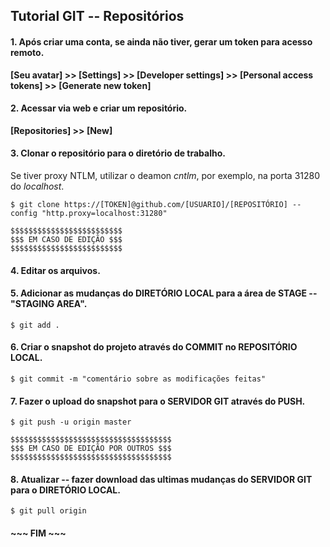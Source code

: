 ## Tutorial GIT -- Repositórios

#### 1. Após criar uma conta, se ainda não tiver, gerar um token para acesso remoto.

**[Seu avatar] >> [Settings] >> [Developer settings] >> [Personal access tokens] >> [Generate new token]**

#### 2. Acessar via web e criar um repositório.

**[Repositories] >> [New]**

#### 3. Clonar o repositório para o diretório de trabalho.

Se tiver proxy NTLM, utilizar o deamon _cntlm_, por exemplo, na porta 31280 do _localhost_.


`$ git clone https://[TOKEN]@github.com/[USUARIO]/[REPOSITÓRIO] --config "http.proxy=localhost:31280"`

~~~
$$$$$$$$$$$$$$$$$$$$$$$$$
$$$ EM CASO DE EDIÇÃO $$$
$$$$$$$$$$$$$$$$$$$$$$$$$
~~~

#### 4. Editar os arquivos.

#### 5. Adicionar as mudanças do DIRETÓRIO LOCAL para a área de STAGE -- "STAGING AREA".

```$ git add .```

#### 6. Criar o snapshot do projeto através do COMMIT no REPOSITÓRIO LOCAL.

```$ git commit -m "comentário sobre as modificações feitas"```

#### 7. Fazer o upload do snapshot para o SERVIDOR GIT através do PUSH.

```$ git push -u origin master```

~~~
$$$$$$$$$$$$$$$$$$$$$$$$$$$$$$$$$$$$
$$$ EM CASO DE EDIÇÃO POR OUTROS $$$
$$$$$$$$$$$$$$$$$$$$$$$$$$$$$$$$$$$$
~~~

#### 8. Atualizar -- fazer download das ultimas mudanças do SERVIDOR GIT para o DIRETÓRIO LOCAL.

```$ git pull origin```

#### \~\~\~ FIM \~\~\~
